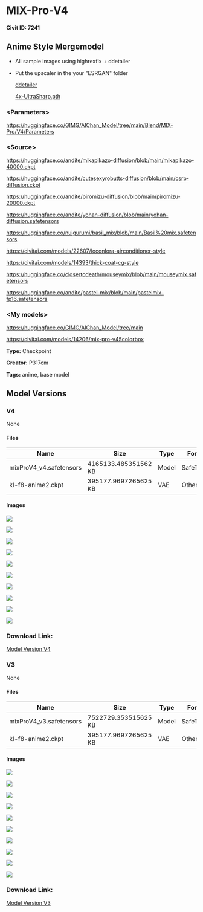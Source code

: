 # MIX-Pro-V4

#### Civit ID: 7241

<h2>Anime Style Mergemodel</h2><p></p><ul><li><p>All sample images using highrexfix + ddetailer</p></li><li><p>Put the upscaler in the your "ESRGAN" folder</p><p></p><p></p><p><a target="_blank" rel="ugc" href="https://github.com/Bing-su/dddetailer">ddetailer</a></p><p><a target="_blank" rel="ugc" href="https://mega.nz/folder/qZRBmaIY#nIG8KyWFcGNTuMX_XNbJ_g/file/vRYVhaDA">4x-UltraSharp.pth</a></p></li></ul><p></p><p></p><h3><strong>&lt;Parameters&gt;</strong></h3><p><a target="_blank" rel="ugc" href="https://huggingface.co/GIMG/AIChan_Model/tree/main/Blend/MIX-Pro/V4/Parameters">https://huggingface.co/GIMG/AIChan_Model/tree/main/Blend/MIX-Pro/V4/Parameters</a></p><p></p><p></p><p></p><h3><strong>&lt;Source&gt;</strong></h3><p><a target="_blank" rel="ugc" href="https://huggingface.co/andite/mikapikazo-diffusion/blob/main/mikapikazo-40000.ckpt">https://huggingface.co/andite/mikapikazo-diffusion/blob/main/mikapikazo-40000.ckpt</a></p><p><a target="_blank" rel="ugc" href="https://huggingface.co/andite/cutesexyrobutts-diffusion/blob/main/csrb-diffusion.ckpt">https://huggingface.co/andite/cutesexyrobutts-diffusion/blob/main/csrb-diffusion.ckpt</a></p><p><a target="_blank" rel="ugc" href="https://huggingface.co/andite/piromizu-diffusion/blob/main/piromizu-20000.ckpt">https://huggingface.co/andite/piromizu-diffusion/blob/main/piromizu-20000.ckpt</a></p><p><a target="_blank" rel="ugc" href="https://huggingface.co/andite/yohan-diffusion/blob/main/yohan-diffusion.safetensors">https://huggingface.co/andite/yohan-diffusion/blob/main/yohan-diffusion.safetensors</a></p><p><a target="_blank" rel="ugc" href="https://huggingface.co/nuigurumi/basil_mix/blob/main/Basil%20mix.safetensors">https://huggingface.co/nuigurumi/basil_mix/blob/main/Basil%20mix.safetensors</a></p><p></p><p><a target="_blank" rel="ugc" href="https://civitai.com/models/22607/loconlora-airconditioner-style">https://civitai.com/models/22607/loconlora-airconditioner-style</a></p><p><a target="_blank" rel="ugc" href="https://civitai.com/models/14393/thick-coat-cg-style">https://civitai.com/models/14393/thick-coat-cg-style</a></p><p></p><p><a target="_blank" rel="ugc" href="https://huggingface.co/closertodeath/mouseymix/blob/main/mouseymix.safetensors">https://huggingface.co/closertodeath/mouseymix/blob/main/mouseymix.safetensors</a></p><p><a target="_blank" rel="ugc" href="https://huggingface.co/andite/pastel-mix/blob/main/pastelmix-fp16.safetensors">https://huggingface.co/andite/pastel-mix/blob/main/pastelmix-fp16.safetensors</a></p><p></p><p></p><h3>&lt;My models&gt;</h3><p><a target="_blank" rel="ugc" href="https://huggingface.co/GIMG/AIChan_Model/tree/main">https://huggingface.co/GIMG/AIChan_Model/tree/main</a></p><p><a target="_blank" rel="ugc" href="https://civitai.com/models/14206/mix-pro-v45colorbox">https://civitai.com/models/14206/mix-pro-v45colorbox</a></p>

**Type:** Checkpoint

**Creator:** P317cm

**Tags:** anime, base model

## Model Versions

### V4

None

#### Files

| Name | Size | Type | Format | Download Url | AutoV1 | AutoV2 | SHA256 | CRC32 | BLAKE3 |
| --- | --- | --- | --- | --- | --- | --- | --- | --- | --- |
| mixProV4_v4.safetensors | 4165133.485351562 KB | Model | SafeTensor | https://civitai.com/api/download/models/34559 | 018CA4C4 | 61E23E57EA | 61E23E57EA13765152435B42D55E7062DE188CA3234EDB82D751CF52F7667D4F | 16EE0A90 | C265B88AD50F9625C5ECE8FECE1107585A20132E8316AA3AA97990CB59DFD688 |
| kl-f8-anime2.ckpt | 395177.9697265625 KB | VAE | Other | https://civitai.com/api/download/models/34559?type=VAE&format=Other | 9F45927E | DF3C506E51 | DF3C506E51B7EE1D7B5A6A2BB7142D47D488743C96AA778AFB0F53A2CDC2D38D | CDC8E084 | 1C1C17EC74EB5758F1F85BADDA885C2A2B07B9F0A81B6420AC3ABF2BB06FD2C1 |

#### Images

<p><img src="https://image.civitai.com/xG1nkqKTMzGDvpLrqFT7WA/d5e85ef4-d0d7-42b6-33d8-dd6166e65f00/width=450/394741.jpeg" /></p>

<p><img src="https://image.civitai.com/xG1nkqKTMzGDvpLrqFT7WA/7598e90c-06b8-452c-917a-d46c2390c200/width=450/394740.jpeg" /></p>

<p><img src="https://image.civitai.com/xG1nkqKTMzGDvpLrqFT7WA/e189cc14-ceca-4aa4-a21f-a645a4391c00/width=450/394739.jpeg" /></p>

<p><img src="https://image.civitai.com/xG1nkqKTMzGDvpLrqFT7WA/db9104c2-26e4-4170-6d1c-20533f19b600/width=450/394738.jpeg" /></p>

<p><img src="https://image.civitai.com/xG1nkqKTMzGDvpLrqFT7WA/7f8ffc36-c188-4c2b-43bb-8fabba5a6800/width=450/394737.jpeg" /></p>

<p><img src="https://image.civitai.com/xG1nkqKTMzGDvpLrqFT7WA/3dd37fc0-6876-4cf2-f76c-5776138bee00/width=450/394736.jpeg" /></p>

<p><img src="https://image.civitai.com/xG1nkqKTMzGDvpLrqFT7WA/8ee30e68-39a9-4b6d-93a4-65cdabd46800/width=450/394735.jpeg" /></p>

<p><img src="https://image.civitai.com/xG1nkqKTMzGDvpLrqFT7WA/99f6471a-968c-40ce-6b17-325ffd9ed000/width=450/394734.jpeg" /></p>

<p><img src="https://image.civitai.com/xG1nkqKTMzGDvpLrqFT7WA/d5b2a126-106c-4489-7294-05fe0b0b8500/width=450/394733.jpeg" /></p>

<p><img src="https://image.civitai.com/xG1nkqKTMzGDvpLrqFT7WA/0b7674c8-d135-4851-dc67-2a538024e000/width=450/394732.jpeg" /></p>

### Download Link:

[Model Version V4](https://civitai.com/api/download/models/34559)

### V3

None

#### Files

| Name | Size | Type | Format | Download Url | AutoV1 | AutoV2 | SHA256 | CRC32 | BLAKE3 |
| --- | --- | --- | --- | --- | --- | --- | --- | --- | --- |
| mixProV4_v3.safetensors | 7522729.353515625 KB | Model | SafeTensor | https://civitai.com/api/download/models/8511 | 51D41E8F | B6928134BB | B6928134BBA32DF233B3855CA2EFE4D5DCEED7651F55D3DCB4617771A79216C7 | 92CD029D | A23656116EF0C47E103F6CB398DFE42B48DDE3646A00AF207466E23F9C35C8EA |
| kl-f8-anime2.ckpt | 395177.9697265625 KB | VAE | Other | https://civitai.com/api/download/models/8511?type=VAE&format=Other | 9F45927E | DF3C506E51 | DF3C506E51B7EE1D7B5A6A2BB7142D47D488743C96AA778AFB0F53A2CDC2D38D | CDC8E084 | 1C1C17EC74EB5758F1F85BADDA885C2A2B07B9F0A81B6420AC3ABF2BB06FD2C1 |

#### Images

<p><img src="https://image.civitai.com/xG1nkqKTMzGDvpLrqFT7WA/0bd468a2-5cbf-43e1-829c-1ce1017d3b00/width=450/80811.jpeg" /></p>

<p><img src="https://image.civitai.com/xG1nkqKTMzGDvpLrqFT7WA/4d06e900-00f8-4e58-888c-254c08448500/width=450/80821.jpeg" /></p>

<p><img src="https://image.civitai.com/xG1nkqKTMzGDvpLrqFT7WA/c07af0ba-3274-4f92-7bcb-5c9a8493e900/width=450/80820.jpeg" /></p>

<p><img src="https://image.civitai.com/xG1nkqKTMzGDvpLrqFT7WA/59e53104-df15-4512-aef3-54394bdbdd00/width=450/80819.jpeg" /></p>

<p><img src="https://image.civitai.com/xG1nkqKTMzGDvpLrqFT7WA/c22c5233-ade9-477a-e875-1e47e5433f00/width=450/80818.jpeg" /></p>

<p><img src="https://image.civitai.com/xG1nkqKTMzGDvpLrqFT7WA/8ea36ebb-8eba-45cd-9944-d60e54f69e00/width=450/80817.jpeg" /></p>

<p><img src="https://image.civitai.com/xG1nkqKTMzGDvpLrqFT7WA/e0069592-9a2e-4dff-f1e5-857fc8d30000/width=450/80816.jpeg" /></p>

<p><img src="https://image.civitai.com/xG1nkqKTMzGDvpLrqFT7WA/c80fc449-c84b-431a-ba65-51b83e7f8e00/width=450/80815.jpeg" /></p>

<p><img src="https://image.civitai.com/xG1nkqKTMzGDvpLrqFT7WA/6c59487e-9f40-4b8e-b11e-b4a674f54c00/width=450/80814.jpeg" /></p>

<p><img src="https://image.civitai.com/xG1nkqKTMzGDvpLrqFT7WA/d785452c-1a7d-45c5-1b87-5b9f9f09d200/width=450/80813.jpeg" /></p>

### Download Link:

[Model Version V3](https://civitai.com/api/download/models/8511)

